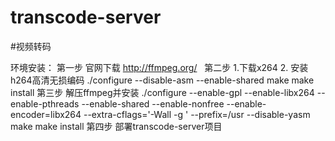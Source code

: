 # transcode-server
#视频转码

环境安装：
第一步 官网下载 http://ffmpeg.org/  
第二步 1.下载x264 2. 安装h264高清无损编码 ./configure --disable-asm --enable-shared
make 
make install
第三步 解压ffmpeg并安装
./configure --enable-gpl --enable-libx264 --enable-pthreads --enable-shared --enable-nonfree --enable-encoder=libx264 --extra-cflags='-Wall -g ' --prefix=/usr --disable-yasm 
make 
make install 
第四步 部署transcode-server项目
